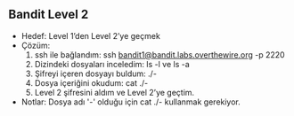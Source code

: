 ## Bandit Level 2

- Hedef: Level 1’den Level 2’ye geçmek
- Çözüm:
  1. ssh ile bağlandım: ssh bandit1@bandit.labs.overthewire.org -p 2220
  2. Dizindeki dosyaları inceledim: ls -l ve ls -a
  3. Şifreyi içeren dosyayı buldum: ./-
  4. Dosya içeriğini okudum: cat ./-
  5. Level 2 şifresini aldım ve Level 2’ye geçtim.
- Notlar: Dosya adı '-' olduğu için cat ./- kullanmak gerekiyor.
